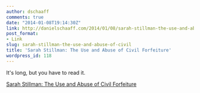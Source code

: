 ```yaml
---
author: dschaaff
comments: true
date: "2014-01-08T19:14:30Z"
link: http://danielschaaff.com/2014/01/08/sarah-stillman-the-use-and-abuse-of-civil/
post_format:
- Link
slug: sarah-stillman-the-use-and-abuse-of-civil
title: 'Sarah Stillman: The Use and Abuse of Civil Forfeiture'
wordpress_id: 118
---
```


It's long, but you have to read it.

  
[Sarah Stillman: The Use and Abuse of Civil Forfeiture](http://www.newyorker.com/reporting/2013/08/12/130812fa_fact_stillman)
